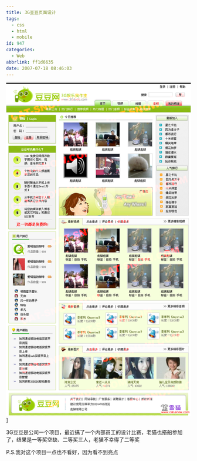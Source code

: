 ```yaml
---
title: 3G豆豆页面设计
tags:
  - css
  - html
  - mobile
id: 947
categories:
  - Web
abbrlink: ff1d6635
date: 2007-07-18 08:46:03
---
```


![3G豆豆](/images/2007/07/18_200707180909357353_12757.png)]

3G豆豆是公司一个项目，最近搞了一个内部员工的设计比赛，老猫也搭船参加了，结果是一等奖空缺、二等奖三人，老猫不幸得了二等奖

P.S.我对这个项目一点也不看好，因为看不到亮点